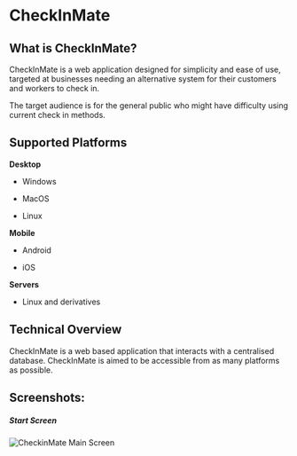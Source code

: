 # CheckInMate



## What is CheckInMate?

CheckInMate is a web application designed for simplicity and ease of use, targeted at businesses needing an alternative system for their customers and workers to check in.

The target audience is for the general public who might have difficulty using current check in methods.



## Supported Platforms

**Desktop**

- Windows

- MacOS

- Linux

**Mobile**

- Android

- iOS

**Servers**

- Linux and derivatives



## Technical Overview

CheckInMate is a web based application that interacts with a centralised database.
CheckInMate is aimed to be accessible from as many platforms as possible.

## Screenshots:
##### Start Screen
![CheckinMate Main Screen](https://user-images.githubusercontent.com/86677687/136044159-93c3907e-a95e-48e0-a191-5dea406d88f7.png)
